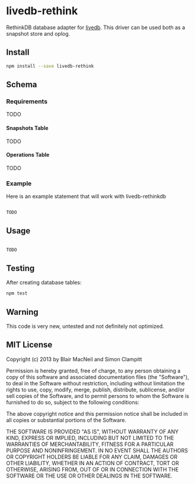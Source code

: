 livedb-rethink
==============


RethinkDB database adapter for [livedb](https://github.com/share/livedb).
This driver can be used both as a snapshot store and oplog.

## Install

```sh
npm install --save livedb-rethink
```

## Schema

### Requirements

TODO

#### Snapshots Table

TODO

#### Operations Table

TODO


### Example

Here is an example statement that will work with livedb-rethinkdb

```javascript

TODO

```

## Usage

```javascript

TODO

```


## Testing

After creating database tables:

```sh
npm test
```

## Warning
This code is very new, untested and not definitely not optimized.

## MIT License
Copyright (c) 2013 by Blair MacNeil and Simon Clampitt

Permission is hereby granted, free of charge, to any person obtaining a copy
of this software and associated documentation files (the "Software"), to deal
in the Software without restriction, including without limitation the rights
to use, copy, modify, merge, publish, distribute, sublicense, and/or sell
copies of the Software, and to permit persons to whom the Software is
furnished to do so, subject to the following conditions:

The above copyright notice and this permission notice shall be included in
all copies or substantial portions of the Software.

THE SOFTWARE IS PROVIDED "AS IS", WITHOUT WARRANTY OF ANY KIND, EXPRESS OR
IMPLIED, INCLUDING BUT NOT LIMITED TO THE WARRANTIES OF MERCHANTABILITY,
FITNESS FOR A PARTICULAR PURPOSE AND NONINFRINGEMENT. IN NO EVENT SHALL THE
AUTHORS OR COPYRIGHT HOLDERS BE LIABLE FOR ANY CLAIM, DAMAGES OR OTHER
LIABILITY, WHETHER IN AN ACTION OF CONTRACT, TORT OR OTHERWISE, ARISING FROM,
OUT OF OR IN CONNECTION WITH THE SOFTWARE OR THE USE OR OTHER DEALINGS IN
THE SOFTWARE.